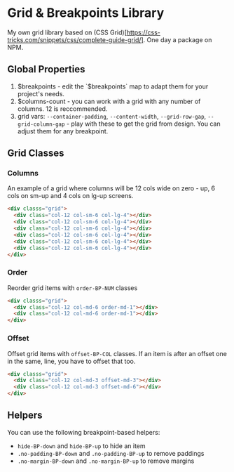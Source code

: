 # Grid & Breakpoints Library

My own grid library based on (CSS Grid)[https://css-tricks.com/snippets/css/complete-guide-grid/]. One day a package on NPM.

## Global Properties
1. $breakpoints - edit the `$breakpoints` map to adapt them for your project's needs.
2. $columns-count - you can work with a grid with any number of columns. 12 is reccommended.
3. grid vars: `--container-padding`, `--content-width`, `--grid-row-gap`, `--grid-column-gap` - play with these to get the grid from design. You can adjust them for any breakpoint.

## Grid Classes
### Columns

An example of a grid where columns will be 12 cols wide on zero - up, 6 cols on sm-up and 4 cols on lg-up screens.

```html
<div classs="grid">
  <div class="col-12 col-sm-6 col-lg-4"></div>
  <div class="col-12 col-sm-6 col-lg-4"></div>
  <div class="col-12 col-sm-6 col-lg-4"></div>
  <div class="col-12 col-sm-6 col-lg-4"></div>
  <div class="col-12 col-sm-6 col-lg-4"></div>
  <div class="col-12 col-sm-6 col-lg-4"></div>
</div>
```

### Order

Reorder grid items with `order-BP-NUM` classes

```html
<div classs="grid">
  <div class="col-12 col-md-6 order-md-1"></div>
  <div class="col-12 col-md-6 order-md-1"></div>
</div>
```

### Offset

Offset grid items with `offset-BP-COL` classes. If an item is after an offset one in the same, line, you have to offset that too.

```html
<div classs="grid">
  <div class="col-12 col-md-3 offset-md-3"></div>
  <div class="col-12 col-md-3 offset-md-6"></div>
</div>
```

## Helpers

You can use the following breakpoint-based helpers:

- `hide-BP-down` and `hide-BP-up` to hide an item
- `.no-padding-BP-down` and `.no-padding-BP-up` to remove paddings
- `.no-margin-BP-down` and `.no-margin-BP-up` to remove margins
